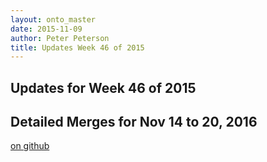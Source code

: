 ```yaml
---
layout: onto_master
date: 2015-11-09
author: Peter Peterson
title: Updates Week 46 of 2015
---
```

Updates for Week 46 of 2015
---------------------------

Detailed Merges for Nov 14 to 20, 2016
--------------------------------------
[on github](https://github.com/mantidproject/mantid/pulls?q=is%3Apr+merged%3A2016-11-15..2016-11-20)

